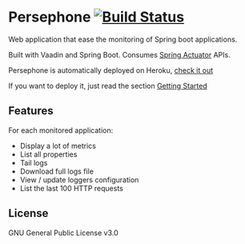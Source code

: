 # Persephone [![Build Status](https://api.travis-ci.org/vianneyfaivre/Persephone.svg?branch=master)](https://travis-ci.org/vianneyfaivre/Persephone)

Web application that ease the monitoring of Spring boot applications. 

Built with Vaadin and Spring Boot. Consumes [Spring Actuator](https://docs.spring.io/spring-boot/docs/1.5.8.RELEASE/reference/htmlsingle/#production-ready) APIs.

Persephone is automatically deployed on Heroku, [check it out](https://persephone-vf.herokuapp.com/)

If you want to deploy it, just read the section [Getting Started](https://github.com/vianneyfaivre/Persephone/wiki/Getting-Started)

## Features

For each monitored application:
* Display a lot of metrics
* List all properties
* Tail logs
* Download full logs file
* View / update loggers configuration
* List the last 100 HTTP requests

## License 

GNU General Public License v3.0

